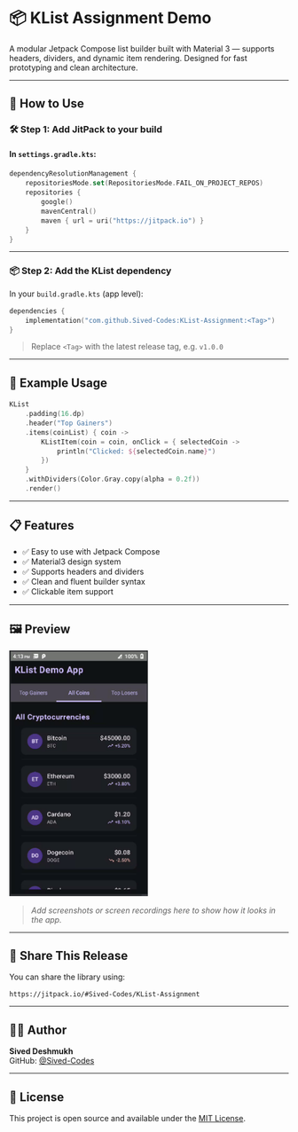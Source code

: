 # 📦 KList Assignment Demo

A modular Jetpack Compose list builder built with Material 3 — supports headers, dividers, and dynamic item rendering. Designed for fast prototyping and clean architecture.

---

## 🚀 How to Use

### 🛠️ Step 1: Add JitPack to your build

#### In `settings.gradle.kts`:

```kotlin
dependencyResolutionManagement {
    repositoriesMode.set(RepositoriesMode.FAIL_ON_PROJECT_REPOS)
    repositories {
        google()
        mavenCentral()
        maven { url = uri("https://jitpack.io") }
    }
}
```

---

### 📦 Step 2: Add the KList dependency

In your `build.gradle.kts` (app level):

```kotlin
dependencies {
    implementation("com.github.Sived-Codes:KList-Assignment:<Tag>")
}
```

> Replace `<Tag>` with the latest release tag, e.g. `v1.0.0`

---

## 🧪 Example Usage

```kotlin
KList
    .padding(16.dp)
    .header("Top Gainers")
    .items(coinList) { coin ->
        KListItem(coin = coin, onClick = { selectedCoin ->
            println("Clicked: ${selectedCoin.name}")
        })
    }
    .withDividers(Color.Gray.copy(alpha = 0.2f))
    .render()
```

---

## 📋 Features

- ✅ Easy to use with Jetpack Compose
- ✅ Material3 design system
- ✅ Supports headers and dividers
- ✅ Clean and fluent builder syntax
- ✅ Clickable item support

---

## 🖼️ Preview

<img src="https://raw.githubusercontent.com/Sived-Codes/KList-Assignment/refs/heads/master/app/src/main/res/drawable/img.png" width="250" />

> _Add screenshots or screen recordings here to show how it looks in the app._

---

## 🔗 Share This Release

You can share the library using:

```
https://jitpack.io/#Sived-Codes/KList-Assignment
```

---

## 👨‍💻 Author

**Sived Deshmukh**  
GitHub: [@Sived-Codes](https://github.com/Sived-Codes)

---

## 📝 License

This project is open source and available under the [MIT License](LICENSE).
